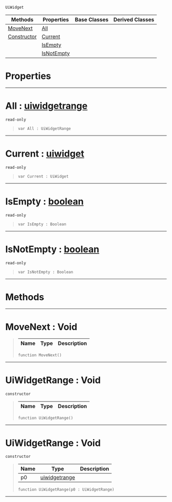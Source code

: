  `UiWidget`

|Methods|Properties|Base Classes|Derived Classes|
|---|---|---|---|
|[ MoveNext](https://github.com/PlasmaEngine/PlasmaDocs/blob/master/code_reference/class_reference/uiwidgetrange.markdown#movenext-void)|[ All](https://github.com/PlasmaEngine/PlasmaDocs/blob/master/code_reference/class_reference/uiwidgetrange.markdown#all-plasma-engine-document)| | |
|[ Constructor](https://github.com/PlasmaEngine/PlasmaDocs/blob/master/code_reference/class_reference/uiwidgetrange.markdown#uiwidgetrange-void)|[ Current](https://github.com/PlasmaEngine/PlasmaDocs/blob/master/code_reference/class_reference/uiwidgetrange.markdown#current-plasma-engine-docu)| | |
| |[ IsEmpty](https://github.com/PlasmaEngine/PlasmaDocs/blob/master/code_reference/class_reference/uiwidgetrange.markdown#isempty-plasma-engine-docu)| | |
| |[ IsNotEmpty](https://github.com/PlasmaEngine/PlasmaDocs/blob/master/code_reference/class_reference/uiwidgetrange.markdown#isnotempty-plasma-engine-d)| | |


 #  Properties


---  
 #  All : [uiwidgetrange](https://github.com/PlasmaEngine/PlasmaDocs/blob/master/code_reference/class_reference/uiwidgetrange.markdown)

 `read-only`

> 
> ``` lang=cpp, name=Lightning
> var All : UiWidgetRange


---  
 #  Current : [uiwidget](https://github.com/PlasmaEngine/PlasmaDocs/blob/master/code_reference/class_reference/uiwidget.markdown)

 `read-only`

> 
> ``` lang=cpp, name=Lightning
> var Current : UiWidget


---  
 #  IsEmpty : [boolean](https://github.com/PlasmaEngine/PlasmaDocs/blob/master/code_reference/lightning_base_types/boolean.markdown)

 `read-only`

> 
> ``` lang=cpp, name=Lightning
> var IsEmpty : Boolean


---  
 #  IsNotEmpty : [boolean](https://github.com/PlasmaEngine/PlasmaDocs/blob/master/code_reference/lightning_base_types/boolean.markdown)

 `read-only`

> 
> ``` lang=cpp, name=Lightning
> var IsNotEmpty : Boolean


---  
 #  Methods


---  
 #  MoveNext : Void

> 
> |Name|Type|Description|
> |---|---|---|
> ``` lang=cpp, name=Lightning
> function MoveNext()
> ``` 


---  
 #  UiWidgetRange : Void

 `constructor`

> 
> |Name|Type|Description|
> |---|---|---|
> ``` lang=cpp, name=Lightning
> function UiWidgetRange()
> ``` 


---  
 #  UiWidgetRange : Void

 `constructor`

> 
> |Name|Type|Description|
> |---|---|---|
> |p0|[uiwidgetrange](https://github.com/PlasmaEngine/PlasmaDocs/blob/master/code_reference/class_reference/uiwidgetrange.markdown)| |
> ``` lang=cpp, name=Lightning
> function UiWidgetRange(p0 : UiWidgetRange)
> ``` 


---  
 

 
